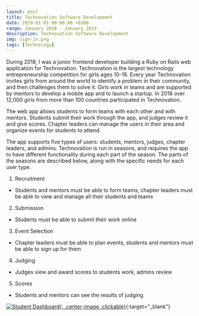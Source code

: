 ```yaml
---
layout: post
title: Technovation Software Development
date: 2019-01-01 00:00:00 +0300
range: January 2018 - January 2019
description: Technovation Software Development
img: sign-in.png
tags: [Technology]
---
```


During 2018, I was a junior frontend developer building a Ruby on Rails web application for Technovation. Technovation is the largest technology entrepreneurship competition for girls ages 10-18. Every year Technovation invites girls from around the world to identify a problem in their community, and then challenges them to solve it. Girls work in teams and are supported by mentors to develop a mobile app and to launch a startup. In 2018 over 12,000 girls from more than 100 countries participated in Technovation.

The web app allows students to form teams with each other and with mentors. Students submit their work through the app, and judges review it and give scores. Chapter leaders can manage the users in their area and organize events for students to attend.

The app supports five types of users: students, mentors, judges, chapter leaders, and admins. Technovation is run in seasons, and requires the app to have different functionality during each part of the season. The parts of the seasons are described below, along with the specific needs for each user type.

1. Recruitment
  * Students and mentors must be able to form teams, chapter leaders must be able to view and manage all their students and teams
2. Submission
  * Students must be able to submit their work online
3. Event Selection
  * Chapter leaders must be able to plan events, students and mentors must be able to sign up for them
4. Judging
  * Judges view and award scores to students work, admins review
5. Scores
  * Students and mentors can see the results of judging


[![Student Dashboard]({{site.baseurl}}/assets/img/student-dashboard.png){: .center-image .clickable}](https:/my.technovationchallenge.org){:target="_blank"}